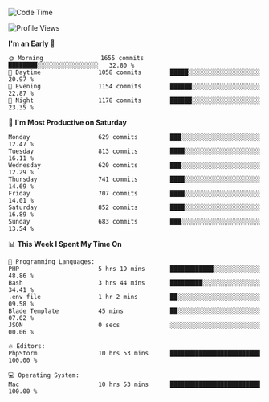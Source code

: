 <!--START_SECTION:waka-->
![Code Time](http://img.shields.io/badge/Code%20Time-4%2C073%20hrs%2052%20mins-blue)

![Profile Views](http://img.shields.io/badge/Profile%20Views-0-blue)

**I'm an Early 🐤** 

```text
🌞 Morning                1655 commits        ████████░░░░░░░░░░░░░░░░░   32.80 % 
🌆 Daytime                1058 commits        █████░░░░░░░░░░░░░░░░░░░░   20.97 % 
🌃 Evening                1154 commits        ██████░░░░░░░░░░░░░░░░░░░   22.87 % 
🌙 Night                  1178 commits        ██████░░░░░░░░░░░░░░░░░░░   23.35 % 
```
📅 **I'm Most Productive on Saturday** 

```text
Monday                   629 commits         ███░░░░░░░░░░░░░░░░░░░░░░   12.47 % 
Tuesday                  813 commits         ████░░░░░░░░░░░░░░░░░░░░░   16.11 % 
Wednesday                620 commits         ███░░░░░░░░░░░░░░░░░░░░░░   12.29 % 
Thursday                 741 commits         ████░░░░░░░░░░░░░░░░░░░░░   14.69 % 
Friday                   707 commits         ████░░░░░░░░░░░░░░░░░░░░░   14.01 % 
Saturday                 852 commits         ████░░░░░░░░░░░░░░░░░░░░░   16.89 % 
Sunday                   683 commits         ███░░░░░░░░░░░░░░░░░░░░░░   13.54 % 
```


📊 **This Week I Spent My Time On** 

```text
💬 Programming Languages: 
PHP                      5 hrs 19 mins       ████████████░░░░░░░░░░░░░   48.86 % 
Bash                     3 hrs 44 mins       █████████░░░░░░░░░░░░░░░░   34.41 % 
.env file                1 hr 2 mins         ██░░░░░░░░░░░░░░░░░░░░░░░   09.58 % 
Blade Template           45 mins             ██░░░░░░░░░░░░░░░░░░░░░░░   07.02 % 
JSON                     0 secs              ░░░░░░░░░░░░░░░░░░░░░░░░░   00.06 % 

🔥 Editors: 
PhpStorm                 10 hrs 53 mins      █████████████████████████   100.00 % 

💻 Operating System: 
Mac                      10 hrs 53 mins      █████████████████████████   100.00 % 
```


<!--END_SECTION:waka-->
